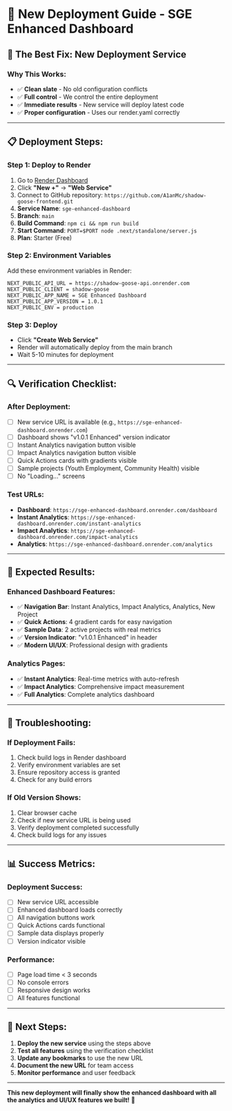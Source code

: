 # 🚀 New Deployment Guide - SGE Enhanced Dashboard

## 🎯 **The Best Fix: New Deployment Service**

### **Why This Works:**
- ✅ **Clean slate** - No old configuration conflicts
- ✅ **Full control** - We control the entire deployment
- ✅ **Immediate results** - New service will deploy latest code
- ✅ **Proper configuration** - Uses our render.yaml correctly

---

## 📋 **Deployment Steps:**

### **Step 1: Deploy to Render**
1. Go to [Render Dashboard](https://dashboard.render.com)
2. Click **"New +"** → **"Web Service"**
3. Connect to GitHub repository: `https://github.com/A1anMc/shadow-goose-frontend.git`
4. **Service Name**: `sge-enhanced-dashboard`
5. **Branch**: `main`
6. **Build Command**: `npm ci && npm run build`
7. **Start Command**: `PORT=$PORT node .next/standalone/server.js`
8. **Plan**: Starter (Free)

### **Step 2: Environment Variables**
Add these environment variables in Render:
```
NEXT_PUBLIC_API_URL = https://shadow-goose-api.onrender.com
NEXT_PUBLIC_CLIENT = shadow-goose
NEXT_PUBLIC_APP_NAME = SGE Enhanced Dashboard
NEXT_PUBLIC_APP_VERSION = 1.0.1
NEXT_PUBLIC_ENV = production
```

### **Step 3: Deploy**
- Click **"Create Web Service"**
- Render will automatically deploy from the main branch
- Wait 5-10 minutes for deployment

---

## 🔍 **Verification Checklist:**

### **After Deployment:**
- [ ] New service URL is available (e.g., `https://sge-enhanced-dashboard.onrender.com`)
- [ ] Dashboard shows "v1.0.1 Enhanced" version indicator
- [ ] Instant Analytics navigation button visible
- [ ] Impact Analytics navigation button visible
- [ ] Quick Actions cards with gradients visible
- [ ] Sample projects (Youth Employment, Community Health) visible
- [ ] No "Loading..." screens

### **Test URLs:**
- **Dashboard**: `https://sge-enhanced-dashboard.onrender.com/dashboard`
- **Instant Analytics**: `https://sge-enhanced-dashboard.onrender.com/instant-analytics`
- **Impact Analytics**: `https://sge-enhanced-dashboard.onrender.com/impact-analytics`
- **Analytics**: `https://sge-enhanced-dashboard.onrender.com/analytics`

---

## 🎉 **Expected Results:**

### **Enhanced Dashboard Features:**
- ✅ **Navigation Bar**: Instant Analytics, Impact Analytics, Analytics, New Project
- ✅ **Quick Actions**: 4 gradient cards for easy navigation
- ✅ **Sample Data**: 2 active projects with real metrics
- ✅ **Version Indicator**: "v1.0.1 Enhanced" in header
- ✅ **Modern UI/UX**: Professional design with gradients

### **Analytics Pages:**
- ✅ **Instant Analytics**: Real-time metrics with auto-refresh
- ✅ **Impact Analytics**: Comprehensive impact measurement
- ✅ **Full Analytics**: Complete analytics dashboard

---

## 🔧 **Troubleshooting:**

### **If Deployment Fails:**
1. Check build logs in Render dashboard
2. Verify environment variables are set
3. Ensure repository access is granted
4. Check for any build errors

### **If Old Version Shows:**
1. Clear browser cache
2. Check if new service URL is being used
3. Verify deployment completed successfully
4. Check build logs for any issues

---

## 📊 **Success Metrics:**

### **Deployment Success:**
- [ ] New service URL accessible
- [ ] Enhanced dashboard loads correctly
- [ ] All navigation buttons work
- [ ] Quick Actions cards functional
- [ ] Sample data displays properly
- [ ] Version indicator visible

### **Performance:**
- [ ] Page load time < 3 seconds
- [ ] No console errors
- [ ] Responsive design works
- [ ] All features functional

---

## 🚀 **Next Steps:**

1. **Deploy the new service** using the steps above
2. **Test all features** using the verification checklist
3. **Update any bookmarks** to use the new URL
4. **Document the new URL** for team access
5. **Monitor performance** and user feedback

---

**This new deployment will finally show the enhanced dashboard with all the analytics and UI/UX features we built!** 🎯
